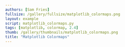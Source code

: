 ```yaml
---
authors: [Sam Fries]
fullsize: /gallery/fullsize/matplotlib_colormaps.png
layout: example
script: matplotlib_colormaps.py
tags: [matplotlib, colormap, 2.4]
thumb: /gallery/thumbnails/matplotlib_colormaps.png
title: "Matplotlib Colormaps"
---
```

